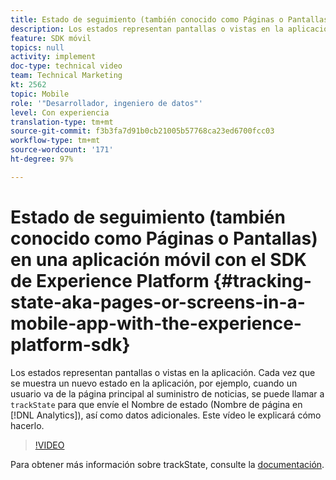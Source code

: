 ```yaml
---
title: Estado de seguimiento (también conocido como Páginas o Pantallas) en una aplicación móvil con el SDK de Experience Platform
description: Los estados representan pantallas o vistas en la aplicación. Cada vez que se muestra un nuevo estado en la aplicación, por ejemplo, cuando un usuario va de la página principal al suministro de noticias, se puede llamar a trackState para que envíe el Nombre de estado (Nombre de página en Analytics), así como datos adicionales. Este vídeo le explicará cómo hacerlo.
feature: SDK móvil
topics: null
activity: implement
doc-type: technical video
team: Technical Marketing
kt: 2562
topic: Mobile
role: '"Desarrollador, ingeniero de datos"'
level: Con experiencia
translation-type: tm+mt
source-git-commit: f3b3fa7d91b0cb21005b57768ca23ed6700fcc03
workflow-type: tm+mt
source-wordcount: '171'
ht-degree: 97%

---
```



# Estado de seguimiento (también conocido como Páginas o Pantallas) en una aplicación móvil con el SDK de Experience Platform {#tracking-state-aka-pages-or-screens-in-a-mobile-app-with-the-experience-platform-sdk}

Los estados representan pantallas o vistas en la aplicación. Cada vez que se muestra un nuevo estado en la aplicación, por ejemplo, cuando un usuario va de la página principal al suministro de noticias, se puede llamar a `trackState` para que envíe el Nombre de estado (Nombre de página en [!DNL Analytics]), así como datos adicionales. Este vídeo le explicará cómo hacerlo.

>[!VIDEO](https://video.tv.adobe.com/v/26260/?quality=12)

Para obtener más información sobre trackState, consulte la [documentación](https://aep-sdks.gitbook.io/docs/using-mobile-extensions/mobile-core/configuration-reference/mobile-core-api-reference).
